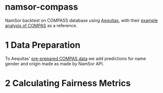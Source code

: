 # namsor-compass
NamSor backtest on COMPASS database using [Aequitas](https://github.com/dssg/aequitas), with their [example analysis of COMPAS](https://github.com/dssg/aequitas/blob/master/docs/source/examples/compas_demo.ipynb) as a reference. 

# 1 Data Preparation
To Aequitas' [pre-prepared COMPAS data](https://github.com/dssg/aequitas/blob/master/examples/data/compas_for_aequitas.csv) we add predictions for name gender and origin made as made by NamSor API.

# 2 Calculating Fairness Metrics

